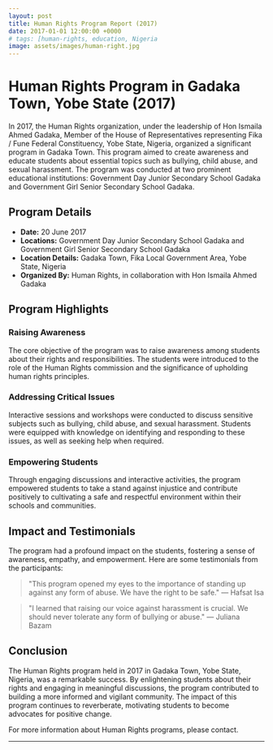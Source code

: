 ```yaml
---
layout: post
title: Human Rights Program Report (2017)
date: 2017-01-01 12:00:00 +0000
# tags: [human-rights, education, Nigeria
image: assets/images/human-right.jpg
---
```


# Human Rights Program in Gadaka Town, Yobe State (2017)

In 2017, the Human Rights organization, under the leadership of Hon Ismaila Ahmed Gadaka, Member of the House of Representatives representing Fika / Fune Federal Constituency, Yobe State, Nigeria, organized a significant program in Gadaka Town. This program aimed to create awareness and educate students about essential topics such as bullying, child abuse, and sexual harassment. The program was conducted at two prominent educational institutions: Government Day Junior Secondary School Gadaka and Government Girl Senior Secondary School Gadaka.

## Program Details

- **Date:** 20 June 2017
- **Locations:** Government Day Junior Secondary School Gadaka and Government Girl Senior Secondary School Gadaka
- **Location Details:** Gadaka Town, Fika Local Government Area, Yobe State, Nigeria
- **Organized By:** Human Rights, in collaboration with Hon Ismaila Ahmed Gadaka

## Program Highlights

### Raising Awareness

The core objective of the program was to raise awareness among students about their rights and responsibilities. The students were introduced to the role of the Human Rights commission and the significance of upholding human rights principles.

### Addressing Critical Issues

Interactive sessions and workshops were conducted to discuss sensitive subjects such as bullying, child abuse, and sexual harassment. Students were equipped with knowledge on identifying and responding to these issues, as well as seeking help when required.

### Empowering Students

Through engaging discussions and interactive activities, the program empowered students to take a stand against injustice and contribute positively to cultivating a safe and respectful environment within their schools and communities.

## Impact and Testimonials

The program had a profound impact on the students, fostering a sense of awareness, empathy, and empowerment. Here are some testimonials from the participants:

> "This program opened my eyes to the importance of standing up against any form of abuse. We have the right to be safe."
> — Hafsat Isa

> "I learned that raising our voice against harassment is crucial. We should never tolerate any form of bullying or abuse."
> — Juliana Bazam

## Conclusion

The Human Rights program held in 2017 in Gadaka Town, Yobe State, Nigeria, was a remarkable success. By enlightening students about their rights and engaging in meaningful discussions, the program contributed to building a more informed and vigilant community. The impact of this program continues to reverberate, motivating students to become advocates for positive change.

For more information about Human Rights programs, please contact.

---
